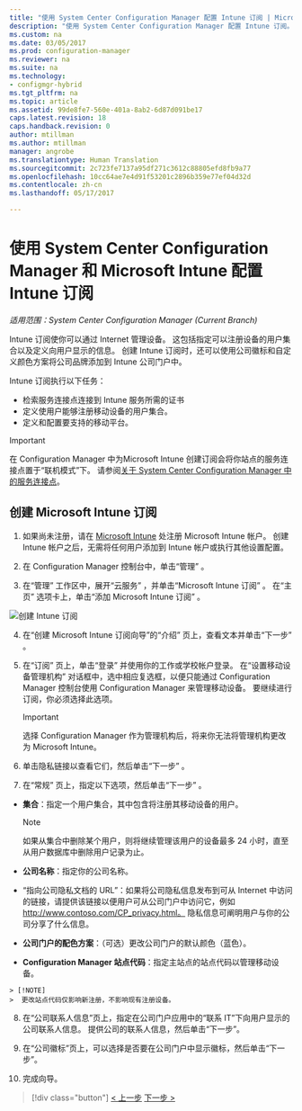 ```yaml
---
title: "使用 System Center Configuration Manager 配置 Intune 订阅 | Microsoft Docs"
description: "使用 System Center Configuration Manager 配置 Intune 订阅。"
ms.custom: na
ms.date: 03/05/2017
ms.prod: configuration-manager
ms.reviewer: na
ms.suite: na
ms.technology:
- configmgr-hybrid
ms.tgt_pltfrm: na
ms.topic: article
ms.assetid: 99de8fe7-560e-401a-8ab2-6d87d091be17
caps.latest.revision: 18
caps.handback.revision: 0
author: mtillman
ms.author: mtillman
manager: angrobe
ms.translationtype: Human Translation
ms.sourcegitcommit: 2c723fe7137a95df271c3612c88805efd8fb9a77
ms.openlocfilehash: 10cc64ae7e4d91f53201c2896b359e77ef04d32d
ms.contentlocale: zh-cn
ms.lasthandoff: 05/17/2017

---
```

# <a name="configure-your-intune-subscription-with-system-center-configuration-manager-and-microsoft-intune"></a>使用 System Center Configuration Manager 和 Microsoft Intune 配置 Intune 订阅

*适用范围：System Center Configuration Manager (Current Branch)*

Intune 订阅使你可以通过 Internet 管理设备。 这包括指定可以注册设备的用户集合以及定义向用户显示的信息。 创建 Intune 订阅时，还可以使用公司徽标和自定义颜色方案将公司品牌添加到 Intune 公司门户中。

Intune 订阅执行以下任务：

-   检索服务连接点连接到 Intune 服务所需的证书
-   定义使用户能够注册移动设备的用户集合。
-   定义和配置要支持的移动平台。

> [!IMPORTANT]
>  在 Configuration Manager 中为Microsoft Intune 创建订阅会将你站点的服务连接点置于“联机模式”下。 请参阅[关于 System Center Configuration Manager 中的服务连接点](../../core/servers/deploy/configure/about-the-service-connection-point.md)。

## <a name="to-create-the-microsoft-intune-subscription"></a>创建 Microsoft Intune 订阅

1.  如果尚未注册，请在 [Microsoft Intune](http://go.microsoft.com/fwlink/?LinkID=258216) 处注册 Microsoft Intune 帐户。  创建 Intune 帐户之后，无需将任何用户添加到 Intune 帐户或执行其他设置配置。

2.  在 Configuration Manager 控制台中，单击“管理” 。

3.  在“管理”  工作区中，展开“云服务” ，并单击“Microsoft Intune 订阅” 。 在“主页”  选项卡上，单击“添加 Microsoft Intune 订阅” 。

![创建 Intune 订阅](../media/mdm-set-intune.png)

4.  在“创建 Microsoft Intune 订阅向导”的“介绍”  页上，查看文本并单击“下一步” 。

5.  在“订阅”  页上，单击“登录”  并使用你的工作或学校帐户登录。 在“设置移动设备管理机构” 对话框中，选中相应复选框，以便只能通过 Configuration Manager 控制台使用 Configuration Manager 来管理移动设备。 要继续进行订阅，你必须选择此选项。

    > [!IMPORTANT]
    >  选择 Configuration Manager 作为管理机构后，将来你无法将管理机构更改为 Microsoft Intune。

6.  单击隐私链接以查看它们，然后单击“下一步” 。

7.  在“常规”  页上，指定以下选项，然后单击“下一步” 。

  -   **集合**：指定一个用户集合，其中包含将注册其移动设备的用户。

      > [!NOTE]
      >  如果从集合中删除某个用户，则将继续管理该用户的设备最多 24 小时，直至从用户数据库中删除用户记录为止。

  -   **公司名称**：指定你的公司名称。

  -   “指向公司隐私文档的 URL”：如果将公司隐私信息发布到可从 Internet 中访问的链接，请提供该链接以便用户可从公司门户中访问它，例如 http://www.contoso.com/CP_privacy.html。 隐私信息可阐明用户与你的公司分享了什么信息。

  -   **公司门户的配色方案**：（可选）更改公司门户的默认颜色（蓝色）。

  -   **Configuration Manager 站点代码**：指定主站点的站点代码以管理移动设备。

    > [!NOTE]
    >  更改站点代码仅影响新注册，不影响现有注册设备。

8.  在“公司联系人信息”页上，指定在公司门户应用中的“联系 IT”下向用户显示的公司联系人信息。 提供公司的联系人信息，然后单击“下一步”。

9. 在“公司徽标”页上，可以选择是否要在公司门户中显示徽标，然后单击“下一步”。

10. 完成向导。

> [!div class="button"]
[< 上一步](confirm-dns.md)  [下一步 >](terms-and-conditions.md)

